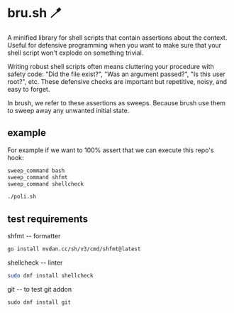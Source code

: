 # bru.sh 🪥

A minified library for shell scripts that contain assertions about the context. Useful for
defensive programming when you want to make sure that your shell script won't explode on
something trivial.

Writing robust shell scripts often means cluttering your procedure with safety code: "Did the
file exist?", "Was an argument passed?", "Is this user root?", etc. These defensive checks are
important but repetitive, noisy, and easy to forget.

In brush, we refer to these assertions as sweeps. Because brush use them to sweep away any
unwanted initial state.

## example

For example if we want to 100% assert that we can execute this repo's hook:

```bash
sweep_command bash
sweep_command shfmt
sweep_command shellcheck

./poli.sh
```

## test requirements

shfmt -- formatter

```bash
go install mvdan.cc/sh/v3/cmd/shfmt@latest
```

shellcheck -- linter

```bash
sudo dnf install shellcheck
```

git -- to test git addon

```
sudo dnf install git
```
